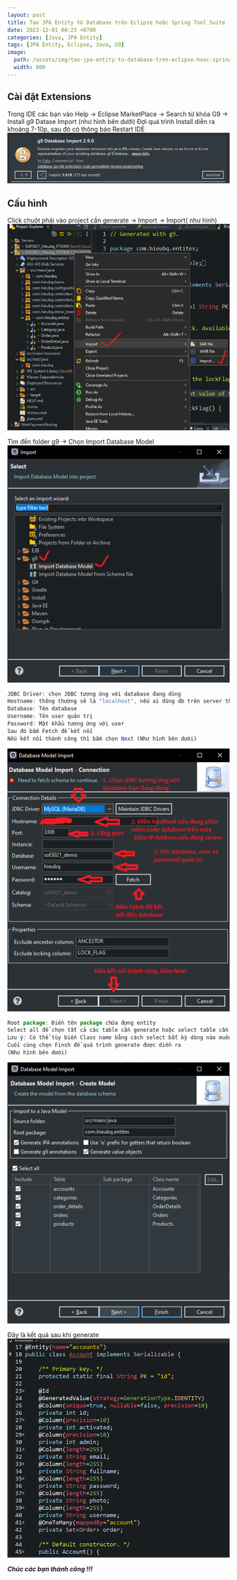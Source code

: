 ```yaml
---
layout: post
title: Tạo JPA Entity từ Database trên Eclipse hoặc Spring Tool Suite
date: 2023-12-01 00:23 +0700
categories: [Java, JPA Entity]
tags: [JPA Entity, Eclipse, Java, G9]
image:
  path: /assets/img/tao-jpa-entity-tu-database-tren-eclipse-hoac-spring-tool-suite/background.jpg
  width: 800
---
```


## Cài đặt Extensions

Trong IDE các bạn vào Help -> Eclipse MarketPlace -> Search từ khóa G9 -> Install g9 Datase Import (như hình bên dưới)
Đợi quá trình Install diễn ra khoảng 7-10p, sau đó có thông báo Restart IDE
![Image](/assets/img/tao-jpa-entity-tu-database-tren-eclipse-hoac-spring-tool-suite/image-1.png)

## Cấu hình

Click chuột phải vào project cần generate -> Import -> Import( như hình)
![Image](/assets/img/tao-jpa-entity-tu-database-tren-eclipse-hoac-spring-tool-suite/image-2.png)

Tìm đến folder g9 -> Chọn Import Database Model
![Image](/assets/img/tao-jpa-entity-tu-database-tren-eclipse-hoac-spring-tool-suite/image-3.png)

```js
JDBC Driver: chọn JDBC tương ứng với database đang dùng
Hostname: thông thường sẽ là "localhost", nếu ai dùng db trên server thì điền IP Address Public
Database: Tên database
Username: Tên user quản trị
Password: Mật khẩu tương ứng với user
Sau đó bấm Fetch để kết nối
Nếu kết nối thành công thì bấm chọn Next (Như hình bên dưới)
```

![Image](/assets/img/tao-jpa-entity-tu-database-tren-eclipse-hoac-spring-tool-suite/image-4.png)

```js
Root package: Điền tên package chứa đựng entity
Select all để chọn tất cả các table cần generate hoặc select table cần generate
Lưu ý: Có thể tùy biến Class name bằng cách select bất kỳ dòng nào muốn tùy biến ở cột Class name sau đó chọn Edit
Cuối cùng chọn Finsh để quá trình generate được diễn ra
(Như hình bên dưới)
```

![Image](/assets/img/tao-jpa-entity-tu-database-tren-eclipse-hoac-spring-tool-suite/image-5.png)

Đây là kết quả sau khi generate
![Image](/assets/img/tao-jpa-entity-tu-database-tren-eclipse-hoac-spring-tool-suite/image-6.png)

**_Chúc các bạn thành công !!!_**
